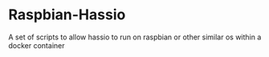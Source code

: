 # Raspbian-Hassio
A set of scripts to allow hassio to run on raspbian or other similar os within a docker container
